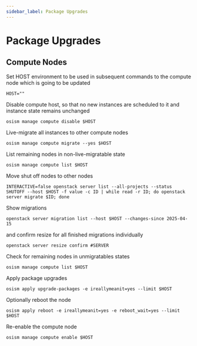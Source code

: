 ```yaml
---
sidebar_label: Package Upgrades
---
```


# Package Upgrades

## Compute Nodes

Set HOST environment to be used in subsequent commands to the compute node which is going to be updated

```console
HOST=""
```

Disable compute host, so that no new instances are scheduled to it and instance state remains unchanged

```console
osism manage compute disable $HOST
```

Live-migrate all instances to other compute nodes

```console
osism manage compute migrate --yes $HOST
```

List remaining nodes in non-live-migratable state

```console
osism manage compute list $HOST
```

Move shut off nodes to other nodes

```console
INTERACTIVE=false openstack server list --all-projects --status SHUTOFF --host $HOST -f value -c ID | while read -r ID; do openstack server migrate $ID; done
```

Show migrations

```console
openstack server migration list --host $HOST --changes-since 2025-04-15
```

and confirm resize for all finished migrations individually

```console
openstack server resize confirm #SERVER
```

Check for remaining nodes in unmigratables states

```console
osism manage compute list $HOST
```

Apply package upgrades

```console
osism apply upgrade-packages -e ireallymeanit=yes --limit $HOST
```

Optionally reboot the node

```console
osism apply reboot -e ireallymeanit=yes -e reboot_wait=yes --limit $HOST
```

Re-enable the compute node

```console
osism manage compute enable $HOST
```
